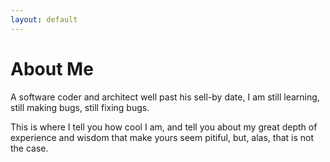```yaml
---
layout: default
---
```

# About Me

A software coder and architect well past his sell-by date, I am still learning, still making bugs, still fixing bugs.

This is where I tell you how cool I am, and tell you about my great depth of experience and wisdom that make yours seem pitiful, but, alas, that is not the case.